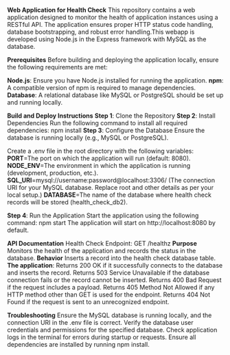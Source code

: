 **Web Application for Health Check**
This repository contains a web application designed to monitor the health of application instances using a RESTful API. The application ensures proper HTTP status code handling, database bootstrapping, and robust error handling.This webapp is developed using Node.js in the Express framework with MySQL as the database. 

**Prerequisites**
Before building and deploying the application locally, ensure the following requirements are met:

**Node.js**: Ensure you have Node.js installed for running the application.
**npm**: A compatible version of npm is required to manage dependencies.
**Database**: A relational database like MySQL or PostgreSQL should be set up and running locally.

**Build and Deploy Instructions**
**Step 1**: Clone the Repository
**Step 2**: Install Dependencies
Run the following command to install all required dependencies: npm install
**Step 3**: Configure the Database
Ensure the database is running locally (e.g., MySQL or PostgreSQL).

Create a .env file in the root directory with the following variables:
**PORT**=The port on which the application will run (default: 8080).
**NODE_ENV**=The environment in which the application is running (development, production, etc.).
**SQL_URI**=mysql://username:password@localhost:3306/ (The connection URI for your MySQL database. Replace root and other details as per your local setup.)
**DATABASE**=The name of the database where health check records will be stored (health_check_db2).

**Step 4**: Run the Application
Start the application using the following command: npm start
The application will start on http://localhost:8080 by default.


**API Documentation**
Health Check Endpoint: GET /healthz
**Purpose**
Monitors the health of the application and records the status in the database.
**Behavior**
Inserts a record into the health check database table.
**The application**:
Returns 200 OK if it successfully connects to the database and inserts the record.
Returns 503 Service Unavailable if the database connection fails or the record cannot be inserted.
Returns 400 Bad Request if the request includes a payload.
Returns 405 Method Not Allowed if any HTTP method other than GET is used for the endpoint.
Returns 404 Not Found if the request is sent to an unrecognized endpoint.


**Troubleshooting**
Ensure the MySQL database is running locally, and the connection URI in the .env file is correct.
Verify the database user credentials and permissions for the specified database.
Check application logs in the terminal for errors during startup or requests.
Ensure all dependencies are installed by running npm install.



